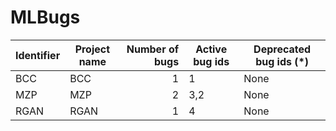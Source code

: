 # MLBugs

| Identifier      | Project name               | Number of bugs | Active bug ids      | Deprecated bug ids (\*) |
|-----------------|----------------------------|---------------:|---------------------|-------------------------| 
| BCC             | BCC                        |       1        | 1                   | None                    |
| MZP             | MZP                        |       2        | 3,2                 | None                    |
| RGAN            | RGAN                       |       1        | 4                   | None                    |